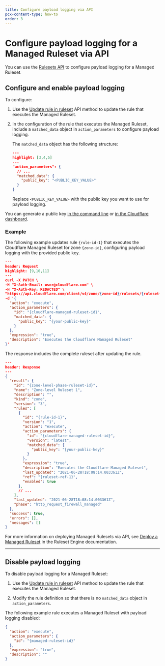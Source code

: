 ```yaml
---
title: Configure payload logging via API
pcx-content-type: how-to
order: 3
---
```


# Configure payload logging for a Managed Ruleset via API

You can use the [Rulesets API](https://api.cloudflare.com/) to configure payload logging for a Managed Ruleset.

## Configure and enable payload logging

To configure:

1.  Use the [Update rule in ruleset](https://developers.cloudflare.com/ruleset-engine/rulesets-api/update-rule) API method to update the rule that executes the Managed Ruleset.

2.  In the configuration of the rule that executes the Managed Ruleset, include a `matched_data` object in `action_parameters` to configure payload logging.

    The `matched_data` object has the following structure:

    ```json
    ---
    highlight: [3,4,5]
    ---
    "action_parameters": {
      // ...
      "matched_data": {
        "public_key": "<PUBLIC_KEY_VALUE>"
      }
    }
    ```

    Replace `<PUBLIC_KEY_VALUE>` with the public key you want to use for payload logging.

You can generate a public key [in the command line](/managed-rulesets/payload-logging/command-line/generate-key-pair) or [in the Cloudflare dashboard](/managed-rulesets/payload-logging/configure).

### Example

The following example updates rule `{rule-id-1}` that executes the Cloudflare Managed Ruleset for zone `{zone-id}`, configuring payload logging with the provided public key.

```json
---
header: Request
highlight: [9,10,11]
---
curl -X PATCH \
-H "X-Auth-Email: user@cloudflare.com" \
-H "X-Auth-Key: REDACTED" \
"https://api.cloudflare.com/client/v4/zone/{zone-id}/rulesets/{ruleset-id}/rules/{rule-id-1}" \
-d '{
  "action": "execute",
  "action_parameters": {
    "id": "{cloudflare-managed-ruleset-id}",
    "matched_data": {
      "public_key": "{your-public-key}"
    }
  },
  "expression": "true",
  "description": "Executes the Cloudflare Managed Ruleset"
}'
```

The response includes the complete ruleset after updating the rule.

```json
---
header: Response
---
{
  "result": {
    "id": "{zone-level-phase-ruleset-id}",
    "name": "Zone-level Ruleset 1",
    "description": "",
    "kind": "zone",
    "version": "3",
    "rules": [
      {
        "id": "{rule-id-1}",
        "version": "1",
        "action": "execute",
        "action_parameters": {
          "id": "{cloudflare-managed-ruleset-id}",
          "version": "latest",
          "matched_data": {
            "public_key": "{your-public-key}"
          }
        },
        "expression": "true",
        "description": "Executes the Cloudflare Managed Ruleset",
        "last_updated": "2021-06-28T18:08:14.003361Z",
        "ref": "{ruleset-ref-1}",
        "enabled": true
      },
      // ...
    ],
    "last_updated": "2021-06-28T18:08:14.003361Z",
    "phase": "http_request_firewall_managed"
  },
  "success": true,
  "errors": [],
  "messages": []
}
```

For more information on deploying Managed Rulesets via API, see [Deploy a Managed Ruleset](https://developers.cloudflare.com/ruleset-engine/managed-rulesets/deploy-managed-ruleset) in the Ruleset Engine documentation.

***

## Disable payload logging

To disable payload logging for a Managed Ruleset:

1.  Use the [Update rule in ruleset](https://developers.cloudflare.com/ruleset-engine/rulesets-api/update-rule) API method to update the rule that executes the Managed Ruleset.

2.  Modify the rule definition so that there is no `matched_data` object in `action_parameters`.

The following example rule executes a Managed Ruleset with payload logging disabled:

```json
{
  "action": "execute",
  "action_parameters": {
    "id": "{managed-ruleset-id}"
  },
  "expression": "true",
  "description": ""
}
```
